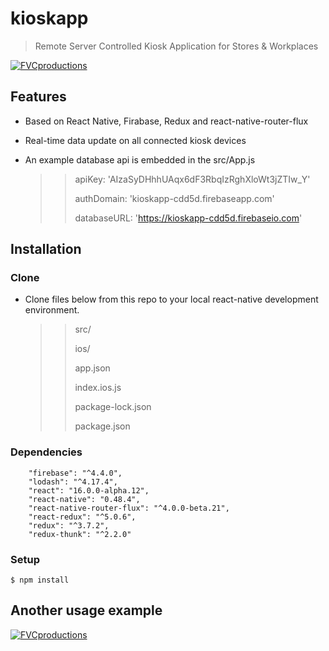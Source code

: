 # kioskapp

> Remote Server Controlled Kiosk Application for Stores & Workplaces

> 

<a href="https://i.hizliresim.com/gO9VJ5.png"><img src="https://i.hizliresim.com/gO9VJ5.png" title="FVCproductions" alt="FVCproductions"></a>

## Features
- Based on React Native, Firabase, Redux and react-native-router-flux
- Real-time data update on all connected kiosk devices
- An example database api is embedded in the src/App.js

  >>  apiKey: 'AIzaSyDHhhUAqx6dF3RbqIzRghXloWt3jZTIw_Y'
  >>  
  >>  authDomain: 'kioskapp-cdd5d.firebaseapp.com'
  >>  
  >>  databaseURL: 'https://kioskapp-cdd5d.firebaseio.com'

## Installation

### Clone

- Clone files below from this repo to your local react-native development environment.
  >> src/
  >> 
  >> ios/
  >> 
  >> app.json
  >> 
  >> index.ios.js
  >> 
  >> package-lock.json
  >> 
  >> package.json

### Dependencies

		"firebase": "^4.4.0",
		"lodash": "^4.17.4",
		"react": "16.0.0-alpha.12",
		"react-native": "0.48.4",
		"react-native-router-flux": "^4.0.0-beta.21",
		"react-redux": "^5.0.6",
		"redux": "^3.7.2",
		"redux-thunk": "^2.2.0"

### Setup

```shell
$ npm install
```



## Another usage example

<a href="https://i.hizliresim.com/LbO1oz.png"><img src="https://i.hizliresim.com/LbO1oz.png" title="FVCproductions" alt="FVCproductions"></a>

